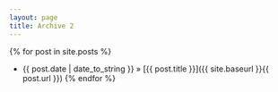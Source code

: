 ```yaml
---
layout: page
title: Archive 2
---
```


{% for post in site.posts %}
* {{ post.date | date_to_string }} &raquo; [{{ post.title }}]({{ site.baseurl }}{{ post.url }})
{% endfor %}

